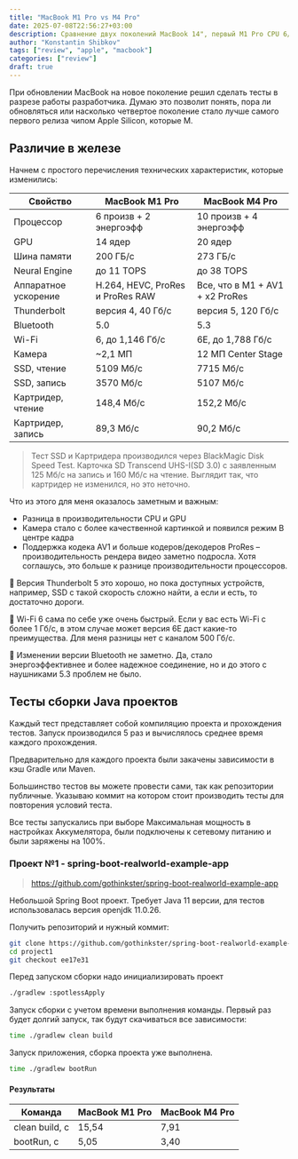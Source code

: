 ```yaml
---
title: "MacBook M1 Pro vs M4 Pro"
date: 2025-07-08T22:56:27+03:00
description: Сравнение двух поколений MacBook 14", первый M1 Pro CPU 6/2 + 16Gb + 512 Gb и второй M4 Pro CPU 10/4 + 48Gb + 1Tb
author: "Konstantin Shibkov"
tags: ["review", "apple", "macbook"]
categories: ["review"]
draft: true
---
```


При обновлении MacBook на новое поколение решил сделать тесты в разрезе работы разработчика.
Думаю это позволит понять, пора ли обновляться или насколько четвертое поколение стало
лучше самого первого релиза чипом Apple Silicon, которые M.

## Различие в железе

Начнем с простого перечисления технических характеристик, которые изменились:

| Свойство             | MacBook M1 Pro                   | MacBook M4 Pro                  |
| -------------------- | -------------------------------- | ------------------------------- |
| Процессор            | 6 произв + 2 энергоэфф           | 10 произв + 4 энергоэфф         |
| GPU                  | 14 ядер                          | 20 ядер                         |
| Шина памяти          | 200 ГБ/с                         | 273 ГБ/с                        |
| Neural Engine        | до 11 TOPS                       | до 38 TOPS                      |
| Аппаратное ускорение | H.264, HEVC, ProRes и ProRes RAW | Все, что в M1 + AV1 + x2 ProRes |
| Thunderbolt          | версия 4, 40 Гб/c                | версия 5, 120 Гб/c              |
| Bluetooth            | 5.0                              | 5.3                             |
| Wi-Fi                | 6, до 1,146 Гб/c                 | 6E, до 1,788 Гб/c               |
| Камера               | ~2,1 МП                          | 12 МП Center Stage              |
| SSD, чтение          | 5109 Мб/c                        | 7715 Мб/c                       |
| SSD, запись          | 3570 Мб/c                        | 5107 Мб/с                       |
| Картридер, чтение    | 148,4 Мб/с                       | 152,2 Мб/с                      |
| Картридер, запись    | 89,3 Мб/с                        | 90,2 Мб/c                       |

> Тест SSD и Картридера производился через BlackMagic Disk Speed Test. Карточка SD Transcend UHS-I(SD 3.0)
> с заявленным 125 Мб/c на запись и 160 Мб/с на чтение. Выглядит так, что картридер не изменился, но это
> неточно.

Что из этого для меня оказалось заметным и важным:

- Разница в производительности CPU и GPU
- Камера стало с более качественной картинкой и появился режим В центре кадра
- Поддержка кодека AV1 и больше кодеров/декодеров ProRes – производительность рендера видео
заметно подросла. Хотя соглашусь, это больше к разнице производительности процессоров.

🧐 Версия Thunderbolt 5 это хорошо, но пока доступных устройств, например, SSD с такой скорость
сложно найти, а если и есть, то достаточно дороги.

🧐 Wi-Fi 6 сама по себе уже очень быстрый. Если у вас есть Wi-Fi с более 1 Гб/c,
в этом случае может версия 6E даст какие-то преимущества. Для меня разницы нет с каналом
500 Гб/c.

🧐 Изменении версии Bluetooth не заметно. Да, стало энергоэффективнее и более надежное
соединение, но и до этого с наушниками 5.3 проблем не было.

## Тесты сборки Java проектов

Каждый тест представляет собой компиляцию проекта и прохождения тестов.
Запуск производился 5 раз и вычислялось среднее время каждого прохождения.

Предварительно для каждого проекта были закачены зависимости в кэш Gradle или Maven.

Большинство тестов вы можете провести сами, так как репозитории публичные. Указываю
коммит на котором стоит производить тесты для повторения условий теста.

Все тесты запускались при выборе Максимальная мощность в настройках Аккумелятора, были
подключены к сетевому питанию и были заряжены на 100%.

### Проект №1 - spring-boot-realworld-example-app

> https://github.com/gothinkster/spring-boot-realworld-example-app

Небольшой Spring Boot проект. Требует Java 11 версии, для тестов использовалась версия
openjdk 11.0.26.

Получить репозиторий и нужный коммит:

```bash
git clone https://github.com/gothinkster/spring-boot-realworld-example-app.git project1
cd project1
git checkout ee17e31
```

Перед запуском сборки надо инициализировать проект

```bash
./gradlew :spotlessApply
```

Запуск сборки с учетом времени выполнения команды.
Первый раз будет долгий запуск, так будут скачиваться все зависимости:

```bash
time ./gradlew clean build
```

Запуск приложения, сборка проекта уже выполнена.

```bash
time ./gradlew bootRun
```

#### Результаты

| Команда        | MacBook M1 Pro | MacBook M4 Pro |
| -------------- | -------------- | -------------- |
| clean build, с | 15,54          | 7,91           |
| bootRun, с     | 5,05           | 3,40           |

